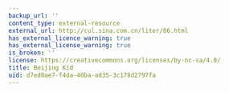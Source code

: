 ```yaml
---
backup_url: ''
content_type: external-resource
external_url: http://cul.sina.com.cn/liter/86.html
has_external_licence_warning: true
has_external_license_warning: true
is_broken: ''
license: https://creativecommons.org/licenses/by-nc-sa/4.0/
title: Beijing Kid
uid: d7ed0ae7-f4da-40ba-ad35-3c178d2797fa
---
```

